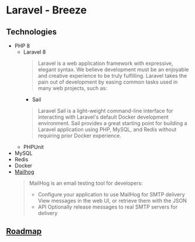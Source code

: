 # Laravel - Breeze

## Technologies

- PHP 8
    - Laravel 8
      > Laravel is a web application framework with expressive, elegant syntax. We believe development must be an enjoyable and creative experience to be truly fulfilling. Laravel takes the pain out of development by easing common tasks used in many web projects, such as:
        - Sail
      > Laravel Sail is a light-weight command-line interface for interacting with Laravel's default Docker development environment. Sail provides a great starting point for building a Laravel application using PHP, MySQL, and Redis without requiring prior Docker experience.
    - PHPUnit
- MySQL
- Redis
- Docker
- [Mailhog](https://github.com/mailhog/MailHog)
  > MailHog is an email testing tool for developers:
  > - Configure your application to use MailHog for SMTP delivery View messages in the web UI, or retrieve them with the JSON
  > - API Optionally release messages to real SMTP servers for delivery

## [Roadmap](./documentation/Roadmap.md)
